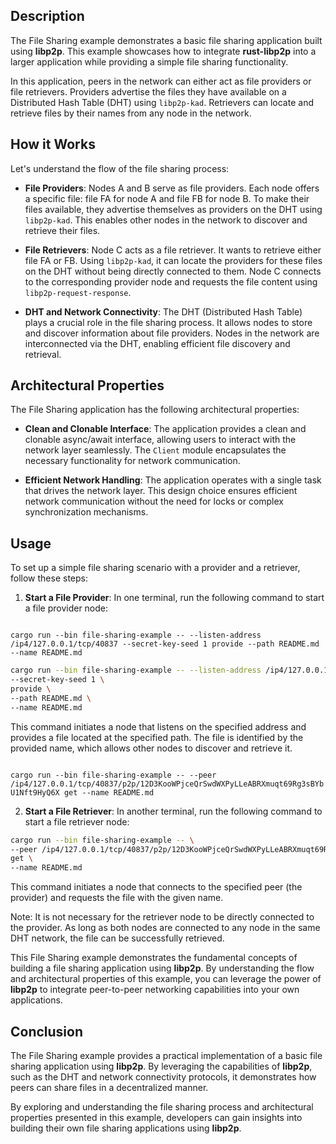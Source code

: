 ## Description

The File Sharing example demonstrates a basic file sharing application built using **libp2p**.
This example showcases how to integrate **rust-libp2p** into a larger application while providing a simple file sharing functionality.

In this application, peers in the network can either act as file providers or file retrievers.
Providers advertise the files they have available on a Distributed Hash Table (DHT) using `libp2p-kad`.
Retrievers can locate and retrieve files by their names from any node in the network.

## How it Works

Let's understand the flow of the file sharing process:

- **File Providers**: Nodes A and B serve as file providers.
  Each node offers a specific file: file FA for node A and file FB for node B.
  To make their files available, they advertise themselves as providers on the DHT using `libp2p-kad`.
  This enables other nodes in the network to discover and retrieve their files.

- **File Retrievers**: Node C acts as a file retriever.
  It wants to retrieve either file FA or FB.
  Using `libp2p-kad`, it can locate the providers for these files on the DHT without being directly connected to them.
  Node C connects to the corresponding provider node and requests the file content using `libp2p-request-response`.

- **DHT and Network Connectivity**: The DHT (Distributed Hash Table) plays a crucial role in the file sharing process.
  It allows nodes to store and discover information about file providers.
  Nodes in the network are interconnected via the DHT, enabling efficient file discovery and retrieval.

## Architectural Properties

The File Sharing application has the following architectural properties:

- **Clean and Clonable Interface**: The application provides a clean and clonable async/await interface, allowing users to interact with the network layer seamlessly.
  The `Client` module encapsulates the necessary functionality for network communication.

- **Efficient Network Handling**: The application operates with a single task that drives the network layer.
  This design choice ensures efficient network communication without the need for locks or complex synchronization mechanisms.

## Usage

To set up a simple file sharing scenario with a provider and a retriever, follow these steps:

1. **Start a File Provider**: In one terminal, run the following command to start a file provider node:

<code>
cargo run --bin file-sharing-example -- --listen-address /ip4/127.0.0.1/tcp/40837 --secret-key-seed 1 provide --path README.md --name README.md
</code>

```sh
cargo run --bin file-sharing-example -- --listen-address /ip4/127.0.0.1/tcp/40837 \
--secret-key-seed 1 \
provide \
--path README.md \
--name README.md
```

This command initiates a node that listens on the specified address and provides a file located at the specified path.
   The file is identified by the provided name, which allows other nodes to discover and retrieve it.

<code>
cargo run --bin file-sharing-example -- --peer /ip4/127.0.0.1/tcp/40837/p2p/12D3KooWPjceQrSwdWXPyLLeABRXmuqt69Rg3sBYbU1Nft9HyQ6X get --name README.md
</code>

2. **Start a File Retriever**: In another terminal, run the following command to start a file retriever node:

```sh
cargo run --bin file-sharing-example -- \
--peer /ip4/127.0.0.1/tcp/40837/p2p/12D3KooWPjceQrSwdWXPyLLeABRXmuqt69Rg3sBYbU1Nft9HyQ6X \
get \
--name README.md
```

This command initiates a node that connects to the specified peer (the provider) and requests the file with the given name.

Note: It is not necessary for the retriever node to be directly connected to the provider.
As long as both nodes are connected to any node in the same DHT network, the file can be successfully retrieved.

This File Sharing example demonstrates the fundamental concepts of building a file sharing application using **libp2p**.
By understanding the flow and architectural properties of this example, you can leverage the power of **libp2p** to integrate peer-to-peer networking capabilities into your own applications.

## Conclusion

The File Sharing example provides a practical implementation of a basic file sharing application using **libp2p**.
By leveraging the capabilities of **libp2p**, such as the DHT and network connectivity protocols, it demonstrates how peers can share files in a decentralized manner.

By exploring and understanding the file sharing process and architectural properties presented in this example, developers can gain insights into building their own file sharing applications using **libp2p**.

